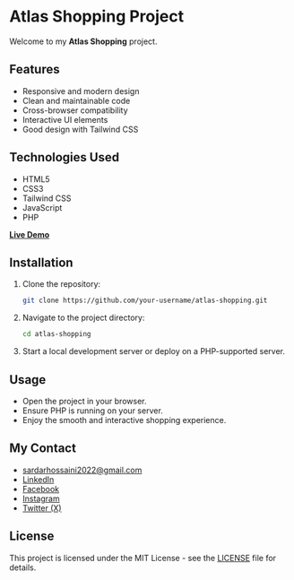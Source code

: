 # Atlas Shopping Project

Welcome to my **Atlas Shopping** project.

## Features

- Responsive and modern design
- Clean and maintainable code
- Cross-browser compatibility
- Interactive UI elements
- Good design with Tailwind CSS

## Technologies Used

- HTML5
- CSS3
- Tailwind CSS
- JavaScript
- PHP

<b>[Live Demo](https://sardar219.github.io/H-Decoration/)</b>

## Installation

1. Clone the repository:
   ```sh
   git clone https://github.com/your-username/atlas-shopping.git
   ```
2. Navigate to the project directory:
   ```sh
   cd atlas-shopping
   ```
3. Start a local development server or deploy on a PHP-supported server.

## Usage

- Open the project in your browser.
- Ensure PHP is running on your server.
- Enjoy the smooth and interactive shopping experience.

## My Contact

- [sardarhossaini2022@gmail.com](mailto:sardarhossaini2022@gmail.com)
- [LinkedIn](https://www.linkedin.com/in/sardar-hussaini)
- [Facebook](https://www.facebook.com/profile.php?id=100022777820383)
- [Instagram](https://www.instagram.com/sardarhussaini2024/)
- [Twitter (X)](https://x.com/Sardar626285221)

## License

This project is licensed under the MIT License - see the [LICENSE](LICENSE) file for details.
